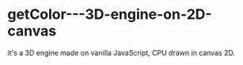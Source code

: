# getColor---3D-engine-on-2D-canvas
it's a 3D engine made on vanilla JavaScript, CPU drawn in canvas 2D.
